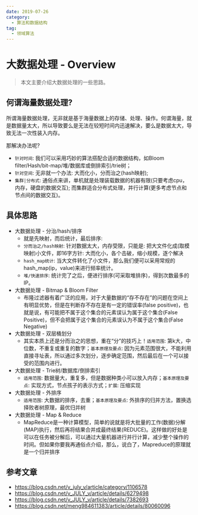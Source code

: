 ```yaml
---
date: 2019-07-26
category:
  - 算法和数据结构
tag:
  - 领域算法
---
```

# 大数据处理 - Overview 

> 本文主要介绍大数据处理的一些思路。

## 何谓海量数据处理?

所谓海量数据处理，无非就是基于海量数据上的存储、处理、操作。何谓海量，就是数据量太大，所以导致要么是无法在较短时间内迅速解决，要么是数据太大，导致无法一次性装入内存。

那解决办法呢?

- `针对时间`: 我们可以采用巧妙的算法搭配合适的数据结构，如Bloom filter/Hash/bit-map/堆/数据库或倒排索引/trie树；
- `针对空间`: 无非就一个办法: 大而化小，分而治之(hash映射);
- `集群|分布式`: 通俗点来讲，单机就是处理装载数据的机器有限(只要考虑cpu，内存，硬盘的数据交互); 而集群适合分布式处理，并行计算(更多考虑节点和节点间的数据交互)。

## 具体思路

- 大数据处理 - 分治/hash/排序
  - 就是先映射，而后统计，最后排序:
  - `分而治之/hash映射`: 针对数据太大，内存受限，只能是: 把大文件化成(取模映射)小文件，即16字方针: 大而化小，各个击破，缩小规模，逐个解决
  - `hash_map统计`: 当大文件转化了小文件，那么我们便可以采用常规的hash_map(ip，value)来进行频率统计。
  - `堆/快速排序`: 统计完了之后，便进行排序(可采取堆排序)，得到次数最多的IP。
- 大数据处理 - Bitmap & Bloom Filter
  - 布隆过滤器有着广泛的应用，对于大量数据的“存不存在”的问题在空间上有明显优势，但是在判断存不存在是有一定的错误率(false positive)，也就是说，有可能把不属于这个集合的元素误认为属于这个集合(False Positive)，但不会把属于这个集合的元素误认为不属于这个集合(False Negative)
- 大数据处理 - 双层桶划分
  - 其实本质上还是分而治之的思想，重在“分”的技巧上！`适用范围`: 第k大，中位数，不重复或重复的数字；`基本原理及要点`: 因为元素范围很大，不能利用直接寻址表，所以通过多次划分，逐步确定范围，然后最后在一个可以接受的范围内进行。
- 大数据处理 - Trie树/数据库/倒排索引
  - `适用范围`: 数据量大，重复多，但是数据种类小可以放入内存；`基本原理及要点`: 实现方式，节点孩子的表示方式；`扩展`: 压缩实现
- 大数据处理 - 外排序
  - `适用范围`: 大数据的排序，去重；`基本原理及要点`: 外排序的归并方法，置换选择败者树原理，最优归并树
- 大数据处理 - Map & Reduce
  - MapReduce是一种计算模型，简单的说就是将大批量的工作(数据)分解(MAP)执行，然后再将结果合并成最终结果(REDUCE)。这样做的好处是可以在任务被分解后，可以通过大量机器进行并行计算，减少整个操作的时间。但如果你要我再通俗点介绍，那么，说白了，Mapreduce的原理就是一个归并排序

## 参考文章

- https://blog.csdn.net/v_july_v/article/category/1106578
- https://blog.csdn.net/v_JULY_v/article/details/6279498
- https://blog.csdn.net/v_JULY_v/article/details/7382693
- https://blog.csdn.net/meng984611383/article/details/80060096